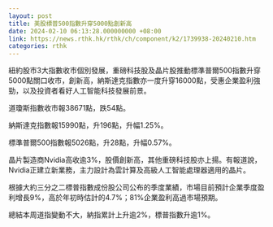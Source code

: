 ```yaml
---
layout: post
title: 美股標普500指數升穿5000點創新高
date: 2024-02-10 06:13:28.000000000 +08:00
link: https://news.rthk.hk/rthk/ch/component/k2/1739938-20240210.htm
categories: rthk
---
```


紐約股市3大指數收市個別發展，重磅科技股及晶片股推動標準普爾500指數升穿5000點關口收市，創新高，納斯達克指數亦一度升穿16000點，受惠企業盈利強勁，以及投資者看好人工智能科技發展前景。

道瓊斯指數收市報38671點，跌54點。

納斯達克指數報15990點，升196點，升幅1.25%。

標準普爾500指數報5026點，升28點，升幅0.57%。

晶片製造商Nvidia高收逾3%，股價創新高，其他重磅科技股亦上揚。有報道說，Nvidia正建立新業務，主力設計為雲計算及高級人工智能處理器適用的晶片。

根據大約三分之二標普指數成份股公司公布的季度業績，市場目前預計企業季度盈利增長9%，高於年初時估計的4.7%；81%企業盈利高過市場預期。

總結本周道指變動不大，納指累計上升逾2%，標普指數升逾1%。
